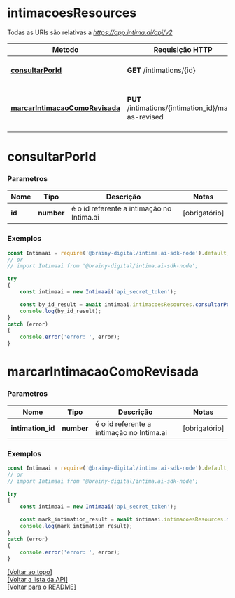 # **intimacoesResources**

Todas as URIs são relativas a *https://app.intima.ai/api/v2*

Metodo | Requisição HTTP | Descrição
------------- | ------------- | -------------
[**consultarPorId**](intimacoesResources.md#consultarPorId) | **GET** /intimations/{id} | Visualiza uma intimação
[**marcarIntimacaoComoRevisada**](intimacoesResources.md#marcarIntimacaoComoRevisada) | **PUT** /intimations/{intimation_id}/mark-as-revised | Marca uma intimação como revisada

# **consultarPorId**

### Parametros

Nome | Tipo | Descrição | Notas
------------- | ------------- | ------------- | -------------
**id** | **number**| é o id referente a intimação no Intima.ai | [obrigatório]

### Exemplos
```javascript
const Intimaai = require('@brainy-digital/intima.ai-sdk-node').default;
// or
// import Intimaai from '@brainy-digital/intima.ai-sdk-node';

try
{
    const intimaai = new Intimaai('api_secret_token');

    const by_id_result = await intimaai.intimacoesResources.consultarPorId(1);
    console.log(by_id_result);
}
catch (error)
{
    console.error('error: ', error);
}
```

# **marcarIntimacaoComoRevisada**

### Parametros

Nome | Tipo | Descrição | Notas
------------- | ------------- | ------------- | -------------
**intimation_id** | **number**| é o id referente a intimação no Intima.ai | [obrigatório]

### Exemplos
```javascript
const Intimaai = require('@brainy-digital/intima.ai-sdk-node').default;
// or
// import Intimaai from '@brainy-digital/intima.ai-sdk-node';

try
{
    const intimaai = new Intimaai('api_secret_token');

    const mark_intimation_result = await intimaai.intimacoesResources.marcarIntimacaoComoRevisada(1);
    console.log(mark_intimation_result);
}
catch (error)
{
    console.error('error: ', error);
}
```

[[Voltar ao topo]](#)        
[[Voltar a lista da API]](../../README.md#Documentação-para-os-Endpoints-da-API)    
[[Voltar para o README]](../../README.md#Intima.ai---SDK-NodeJS)
